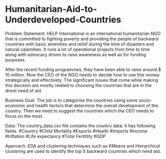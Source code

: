 # Humanitarian-Aid-to-Underdeveloped-Countries

Problem Statement:
HELP International is an international humanitarian NGO that is committed to fighting poverty and providing the people of backward countries with basic amenities and relief during the time of disasters and natural calamities. It runs a lot of operational projects from time to time along with advocacy drives to raise awareness as well as for funding purposes.

After the recent funding programmes, they have been able to raise around $ 10 million. Now the CEO of the NGO needs to decide how to use this money strategically and effectively. The significant issues that come while making this decision are mostly related to choosing the countries that are in the direst need of aid.

Business Goal:
The job is to categorise the countries using some socio-economic and health factors that determine the overall development of the country. Then we need to suggest the countries which the CEO needs to focus on the most.


Data:
The country_data.csv file contains the country data. It has following fields.
#Country
#Child Mortality
#Exports
#Health
#Imports
#Income
#Inflation
#Life expectancy
#Total Fertitlity
#GDP


Approach:
EDA and clustering techniques such as KMeans and Hierarchical clustering are used to identify the top 5 backward countries which need aid.
